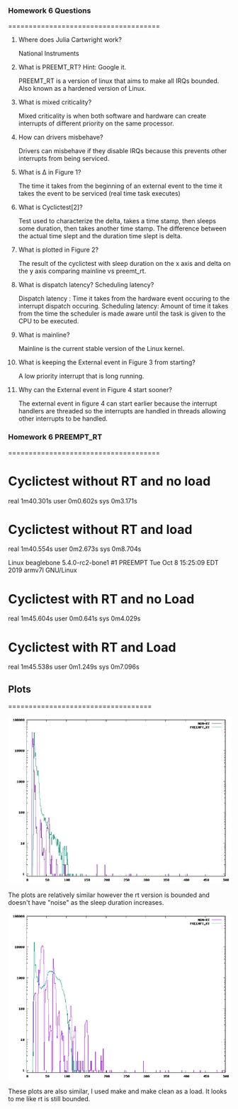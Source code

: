 ### Homework 6 Questions
=====================================

1. Where does Julia Cartwright work?

    National Instruments

2. What is PREEMT_RT? Hint: Google it.

    PREEMT_RT is a version of linux that aims to make all IRQs bounded. Also known as a hardened version of Linux.

3. What is mixed criticality?

    Mixed criticality is when both software and hardware can create interrupts of different priority on the same processor.

4. How can drivers misbehave?

    Drivers can misbehave if they disable IRQs because this prevents other interrupts from being serviced.

5. What is Δ in Figure 1?

    The time it takes from the beginning of an external event to the time it takes the event to be serviced (real time task executes)

6. What is Cyclictest[2]?

    Test used to characterize the delta, takes a time stamp, then sleeps some duration, then takes another time stamp. The difference between the actual time slept and the duration time slept is delta.

7. What is plotted in Figure 2?

    The result of the cyclictest with sleep duration on the x axis and delta on the y axis comparing mainline vs preemt_rt.

8. What is dispatch latency? Scheduling latency?

    Dispatch latency  : Time it takes from the hardware event occuring to the interrupt dispatch occuring.
    Scheduling latency: Amount of time it takes from the time the scheduler is made aware until the task is given to the CPU to be executed.

9. What is mainline?

    Mainline is the current stable version of the Linux kernel.

10. What is keeping the External event in Figure 3 from starting?

    A low priority interrupt that is long running.

11. Why can the External event in Figure 4 start sooner?

    The external event in figure 4 can start earlier because the interrupt handlers are threaded so the interrupts are handled in threads allowing other interrupts to be handled.

### Homework 6 PREEMPT_RT
=====================================

# Cyclictest without RT and no load

real	1m40.301s
user	0m0.602s
sys	    0m3.171s

# Cyclictest without RT and load

real	1m40.554s
user	0m2.673s
sys	    0m8.704s

Linux beaglebone 5.4.0-rc2-bone1 #1 PREEMPT Tue Oct 8 15:25:09 EDT 2019 armv7l GNU/Linux

# Cyclictest with RT and no Load

real	1m45.604s
user	0m0.641s
sys   	0m4.029s

# Cyclictest with RT and Load

real	1m45.538s
user	0m1.249s
sys	    0m7.096s

## Plots
===================================

![histogramUnloaded](https://github.com/forstezr/embeddedLinuxClass/blob/master/hw06/unloaded.jpg?raw=true "Unloaded histogram")

The plots are relatively similar however the rt version is bounded and doesn't have "noise" as the sleep duration increases.

![histogramloaded](https://github.com/forstezr/embeddedLinuxClass/blob/master/hw06/loaded.png?raw=true "loaded histogram")

These plots are also similar, I used make and make clean as a load. It looks to me like rt is still bounded.
